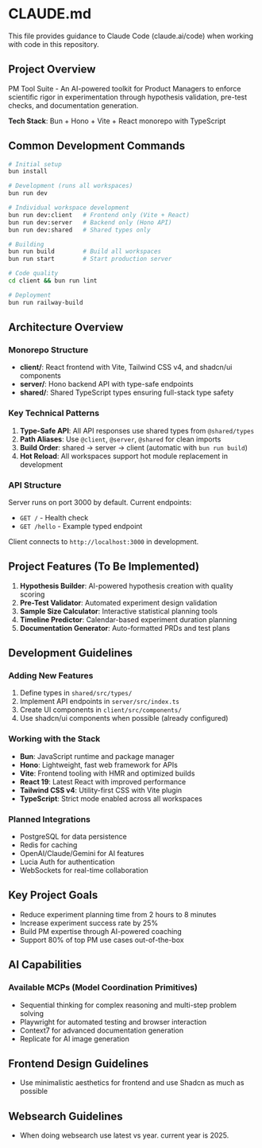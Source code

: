 # CLAUDE.md

This file provides guidance to Claude Code (claude.ai/code) when working with code in this repository.

## Project Overview

PM Tool Suite - An AI-powered toolkit for Product Managers to enforce scientific rigor in experimentation through hypothesis validation, pre-test checks, and documentation generation.

**Tech Stack**: Bun + Hono + Vite + React monorepo with TypeScript

## Common Development Commands

```bash
# Initial setup
bun install

# Development (runs all workspaces)
bun run dev

# Individual workspace development
bun run dev:client   # Frontend only (Vite + React)
bun run dev:server   # Backend only (Hono API)
bun run dev:shared   # Shared types only

# Building
bun run build        # Build all workspaces
bun run start        # Start production server

# Code quality
cd client && bun run lint

# Deployment
bun run railway-build
```

## Architecture Overview

### Monorepo Structure
- **client/**: React frontend with Vite, Tailwind CSS v4, and shadcn/ui components
- **server/**: Hono backend API with type-safe endpoints
- **shared/**: Shared TypeScript types ensuring full-stack type safety

### Key Technical Patterns
1. **Type-Safe API**: All API responses use shared types from `@shared/types`
2. **Path Aliases**: Use `@client`, `@server`, `@shared` for clean imports
3. **Build Order**: shared → server → client (automatic with `bun run build`)
4. **Hot Reload**: All workspaces support hot module replacement in development

### API Structure
Server runs on port 3000 by default. Current endpoints:
- `GET /` - Health check
- `GET /hello` - Example typed endpoint

Client connects to `http://localhost:3000` in development.

## Project Features (To Be Implemented)

1. **Hypothesis Builder**: AI-powered hypothesis creation with quality scoring
2. **Pre-Test Validator**: Automated experiment design validation
3. **Sample Size Calculator**: Interactive statistical planning tools
4. **Timeline Predictor**: Calendar-based experiment duration planning
5. **Documentation Generator**: Auto-formatted PRDs and test plans

## Development Guidelines

### Adding New Features
1. Define types in `shared/src/types/`
2. Implement API endpoints in `server/src/index.ts`
3. Create UI components in `client/src/components/`
4. Use shadcn/ui components when possible (already configured)

### Working with the Stack
- **Bun**: JavaScript runtime and package manager
- **Hono**: Lightweight, fast web framework for APIs
- **Vite**: Frontend tooling with HMR and optimized builds
- **React 19**: Latest React with improved performance
- **Tailwind CSS v4**: Utility-first CSS with Vite plugin
- **TypeScript**: Strict mode enabled across all workspaces

### Planned Integrations
- PostgreSQL for data persistence
- Redis for caching
- OpenAI/Claude/Gemini for AI features
- Lucia Auth for authentication
- WebSockets for real-time collaboration

## Key Project Goals
- Reduce experiment planning time from 2 hours to 8 minutes
- Increase experiment success rate by 25%
- Build PM expertise through AI-powered coaching
- Support 80% of top PM use cases out-of-the-box

## AI Capabilities

### Available MCPs (Model Coordination Primitives)
- Sequential thinking for complex reasoning and multi-step problem solving
- Playwright for automated testing and browser interaction
- Context7 for advanced documentation generation
- Replicate for AI image generation

## Frontend Design Guidelines
- Use minimalistic aesthetics for frontend and use Shadcn as much as possible

## Websearch Guidelines
- When doing websearch use latest vs year. current year is 2025.